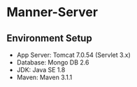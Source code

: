 Manner-Server
=============

## Environment Setup

* App Server: Tomcat 7.0.54 (Servlet 3.x)
* Database: Mongo DB 2.6
* JDK: Java SE 1.8
* Maven: Maven 3.1.1
